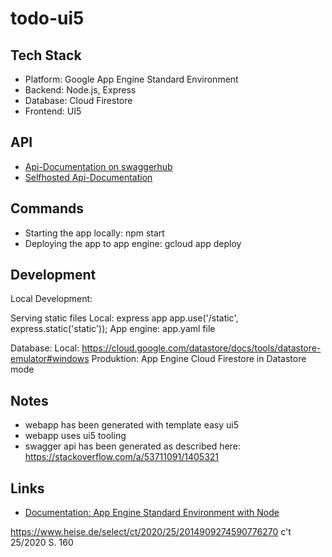# todo-ui5

## Tech Stack

* Platform: Google App Engine Standard Environment
* Backend: Node.js, Express
* Database: Cloud Firestore
* Frontend: UI5

## API

* [Api-Documentation on swaggerhub](https://app.swaggerhub.com/apis-docs/Safadurimo/todo-ui5/1.0.0)
* [Selfhosted Api-Documentation](https://todo-ui5.ew.r.appspot.com/static/dist/index.html)

## Commands

* Starting the app locally: npm start
* Deploying the app to app engine: gcloud app deploy

## Development

Local Development:

Serving static files
Local: express app app.use('/static', express.static('static'));
App engine: app.yaml file

Database:
Local: https://cloud.google.com/datastore/docs/tools/datastore-emulator#windows
Produktion: App Engine Cloud Firestore in Datastore mode

## Notes

* webapp has been generated with template easy ui5
* webapp uses ui5 tooling
* swagger api has been generated as described here: https://stackoverflow.com/a/53711091/1405321


## Links

* [Documentation: App Engine Standard Environment with Node](https://cloud.google.com/appengine/docs/standard/)

https://www.heise.de/select/ct/2020/25/2014909274590776270 c't 25/2020 S. 160